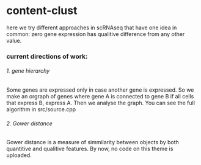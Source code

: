 # content-clust

here we try different approaches in scRNAseq that have one idea in common: zero gene expression has qualitive difference from any other value.

### current directions of work:
###### 1. gene hierarchy
Some genes are expressed only in case another gene is expressed. So we make an orgraph of genes where gene A is connected to gene B if all cells that express B, express A. Then we analyse the graph. You can see the full algorithm in src/source.cpp
###### 2. Gower distance
Gower distance is a measure of simmilarity between objects by both quantitive and qualitive features. By now, no code on this theme is uploaded.



